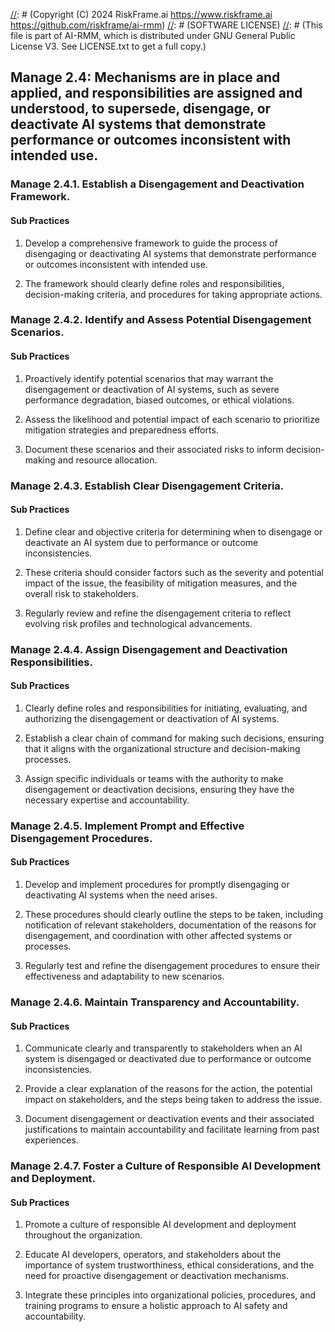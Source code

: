 [//]: # (COPYRIGHT)
[//]: # (RiskFrame.ai - AI Risk Management and Resilience Framework)
[//]: # (Copyright (C) 2024 RiskFrame.ai https://www.riskframe.ai https://github.com/riskframe/ai-rmm)
[//]: # (SOFTWARE LICENSE)
[//]: # (This file is part of AI-RMM, which is distributed under GNU General Public License V3. See LICENSE.txt to get a full copy.)
    
## Manage 2.4: Mechanisms are in place and applied, and responsibilities are assigned and understood, to supersede, disengage, or deactivate AI systems that demonstrate performance or outcomes inconsistent with intended use.

### Manage 2.4.1. Establish a Disengagement and Deactivation Framework.

#### Sub Practices

1. Develop a comprehensive framework to guide the process of disengaging or deactivating AI systems that demonstrate performance or outcomes inconsistent with intended use.

2. The framework should clearly define roles and responsibilities, decision-making criteria, and procedures for taking appropriate actions.

### Manage 2.4.2. Identify and Assess Potential Disengagement Scenarios.

#### Sub Practices

1. Proactively identify potential scenarios that may warrant the disengagement or deactivation of AI systems, such as severe performance degradation, biased outcomes, or ethical violations.

2. Assess the likelihood and potential impact of each scenario to prioritize mitigation strategies and preparedness efforts.

3. Document these scenarios and their associated risks to inform decision-making and resource allocation.

### Manage 2.4.3. Establish Clear Disengagement Criteria.

#### Sub Practices

1. Define clear and objective criteria for determining when to disengage or deactivate an AI system due to performance or outcome inconsistencies.

2. These criteria should consider factors such as the severity and potential impact of the issue, the feasibility of mitigation measures, and the overall risk to stakeholders.

3. Regularly review and refine the disengagement criteria to reflect evolving risk profiles and technological advancements.

### Manage 2.4.4. Assign Disengagement and Deactivation Responsibilities.

#### Sub Practices

1. Clearly define roles and responsibilities for initiating, evaluating, and authorizing the disengagement or deactivation of AI systems.

2. Establish a clear chain of command for making such decisions, ensuring that it aligns with the organizational structure and decision-making processes.

3. Assign specific individuals or teams with the authority to make disengagement or deactivation decisions, ensuring they have the necessary expertise and accountability.

### Manage 2.4.5. Implement Prompt and Effective Disengagement Procedures.

#### Sub Practices

1. Develop and implement procedures for promptly disengaging or deactivating AI systems when the need arises.

2. These procedures should clearly outline the steps to be taken, including notification of relevant stakeholders, documentation of the reasons for disengagement, and coordination with other affected systems or processes.

3. Regularly test and refine the disengagement procedures to ensure their effectiveness and adaptability to new scenarios.

### Manage 2.4.6. Maintain Transparency and Accountability.

#### Sub Practices

1. Communicate clearly and transparently to stakeholders when an AI system is disengaged or deactivated due to performance or outcome inconsistencies.

2. Provide a clear explanation of the reasons for the action, the potential impact on stakeholders, and the steps being taken to address the issue.

3. Document disengagement or deactivation events and their associated justifications to maintain accountability and facilitate learning from past experiences.

### Manage 2.4.7. Foster a Culture of Responsible AI Development and Deployment.

#### Sub Practices

1. Promote a culture of responsible AI development and deployment throughout the organization.

2. Educate AI developers, operators, and stakeholders about the importance of system trustworthiness, ethical considerations, and the need for proactive disengagement or deactivation mechanisms.

3. Integrate these principles into organizational policies, procedures, and training programs to ensure a holistic approach to AI safety and accountability.

